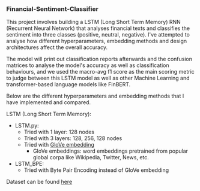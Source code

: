 ### Financial-Sentiment-Classifier

This project involves building a LSTM (Long Short Term Memory) RNN (Recurrent Neural Network) that analyses financial texts and classifies the sentiment into three classes (positive, neutral, negative). I've attempted to analyse how different hyperparameters, embedding methods and design architectures affect the overall accuracy. 

The model will print out classification reports afterwards and the confusion matrices to analyse the model's accuracy as well as classification behaviours, and we used the macro-avg f1 score as the main scoring metric to judge between this LSTM model as well as other Machine Learning and transformer-based language models like FinBERT. 

Below are the different hyperparameters and embedding methods that I have implemented and compared. 

LSTM (Long Short Term Memory): 
* LSTM.py: 
    * Tried with 1 layer: 128 nodes
    * Tried with 3 layers: 128, 256, 128 nodes
    * Tried with [GloVe embedding](https://nlp.stanford.edu/projects/glove/)
         * GloVe embeddings: word embeddings pretrained from popular global corpa like Wikipedia, Twitter, News, etc. 
* LSTM_BPE:
    * Tried with Byte Pair Encoding instead of GloVe embedding

Dataset can be found [here](https://huggingface.co/datasets/takala/financial_phrasebank)
